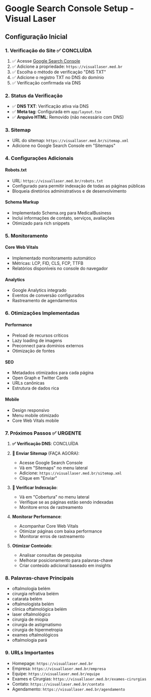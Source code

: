 # Google Search Console Setup - Visual Laser

## Configuração Inicial

### 1. Verificação do Site ✅ CONCLUÍDA
1. ✅ Acesse [Google Search Console](https://search.google.com/search-console)
2. ✅ Adicione a propriedade: `https://visuallaser.med.br`
3. ✅ Escolha o método de verificação "DNS TXT"
4. ✅ Adicione o registro TXT no DNS do domínio
5. ✅ Verificação confirmada via DNS

### 2. Status da Verificação
- ✅ **DNS TXT**: Verificação ativa via DNS
- ✅ **Meta tag**: Configurada em `app/layout.tsx`
- ✅ **Arquivo HTML**: Removido (não necessário com DNS)

### 3. Sitemap
- URL do sitemap: `https://visuallaser.med.br/sitemap.xml`
- Adicione no Google Search Console em "Sitemaps"

### 4. Configurações Adicionais

#### Robots.txt
- URL: `https://visuallaser.med.br/robots.txt`
- Configurado para permitir indexação de todas as páginas públicas
- Bloqueia diretórios administrativos e de desenvolvimento

#### Schema Markup
- Implementado Schema.org para MedicalBusiness
- Inclui informações de contato, serviços, avaliações
- Otimizado para rich snippets

### 5. Monitoramento

#### Core Web Vitals
- Implementado monitoramento automático
- Métricas: LCP, FID, CLS, FCP, TTFB
- Relatórios disponíveis no console do navegador

#### Analytics
- Google Analytics integrado
- Eventos de conversão configurados
- Rastreamento de agendamentos

### 6. Otimizações Implementadas

#### Performance
- Preload de recursos críticos
- Lazy loading de imagens
- Preconnect para domínios externos
- Otimização de fontes

#### SEO
- Metadados otimizados para cada página
- Open Graph e Twitter Cards
- URLs canônicas
- Estrutura de dados rica

#### Mobile
- Design responsivo
- Menu mobile otimizado
- Core Web Vitals mobile

### 7. Próximos Passos ✅ URGENTE

1. **✅ Verificação DNS**: CONCLUÍDA
2. **🔄 Enviar Sitemap** (FAÇA AGORA):
   - Acesse Google Search Console
   - Vá em "Sitemaps" no menu lateral
   - Adicione: `https://visuallaser.med.br/sitemap.xml`
   - Clique em "Enviar"
3. **🔄 Verificar Indexação**:
   - Vá em "Cobertura" no menu lateral
   - Verifique se as páginas estão sendo indexadas
   - Monitore erros de rastreamento

2. **Monitorar Performance**:
   - Acompanhar Core Web Vitals
   - Otimizar páginas com baixa performance
   - Monitorar erros de rastreamento

3. **Otimizar Conteúdo**:
   - Analisar consultas de pesquisa
   - Melhorar posicionamento para palavras-chave
   - Criar conteúdo adicional baseado em insights

### 8. Palavras-chave Principais

- oftalmologia belém
- cirurgia refrativa belém
- catarata belém
- oftalmologista belém
- clínica oftalmológica belém
- laser oftalmológico
- cirurgia de miopia
- cirurgia de astigmatismo
- cirurgia de hipermetropia
- exames oftalmológicos
- oftalmologia pará

### 9. URLs Importantes

- Homepage: `https://visuallaser.med.br`
- Empresa: `https://visuallaser.med.br/empresa`
- Equipe: `https://visuallaser.med.br/equipe`
- Exames e Cirurgias: `https://visuallaser.med.br/exames-cirurgias`
- Contato: `https://visuallaser.med.br/contato`
- Agendamento: `https://visuallaser.med.br/agendamento`
